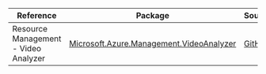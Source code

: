 | Reference | Package | Source |
|---|---|---|
|Resource Management - Video Analyzer|[Microsoft.Azure.Management.VideoAnalyzer](https://www.nuget.org/packages/Microsoft.Azure.Management.VideoAnalyzer)|[GitHub](https://github.com/Azure/azure-sdk-for-net/blob/main/)|
